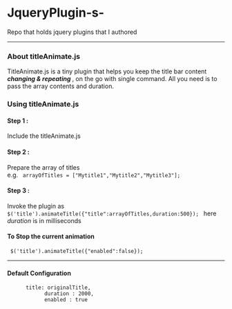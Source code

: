 # JqueryPlugin-s-
Repo that holds jquery plugins that I authored
<br>
<hr>

<h3>About titleAnimate.js</h3>
TitleAnimate.js is a tiny plugin that helps you keep the title bar content <b> <i> changing & repeating </i> </b>, on the go with single command.
All you need is to pass the array contents and duration.
<br>


<h3>Using titleAnimate.js</h3>
   <h4>Step 1 : </h4> Include the titleAnimate.js
  
<h4>Step 2 : </h4> Prepare the array of titles <br> 
e.g.   <code> arrayOfTitles = ["Mytitle1","Mytitle2","Mytitle3"]; </code>
<h4> Step 3 : </h4> Invoke the plugin as 
<code> $('title').animateTitle({"title":arrayOfTitles,duration:500}); </code>
here <i>duration</i> is in milliseconds


<h4> To Stop the current animation </h4>
<code> $('title').animateTitle({"enabled":false});</code>
<hr>

<h4>Default Configuration </h4>
<code>      title: originalTitle,
            duration : 2000,
            enabled : true
            
</code>
